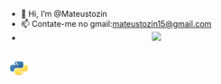 - 👋 Hi, I’m @Mateustozin
- 📫 Contate-me no gmail:mateustozin15@gmail.com
- <div align="center">
  <a href="https://github.com/mateustozin">
  <img height="180em" src="https://github-readme-stats.vercel.app/api?username=mateustozin&show_icons=false&theme=dracula&include_all_commits=true&count_private=true"/>

<div style="display: inline_block"><br>
  <img align="center" alt="Rafa-Python" height="30" width="40" src="https://raw.githubusercontent.com/devicons/devicon/master/icons/python/python-original.svg">
</div>
  

<!---
Mateustozin/Mateustozin is a ✨ special ✨ repository because its `README.md` (this file) appears on your GitHub profile.
You can click the Preview link to take a look at your changes.
--->
